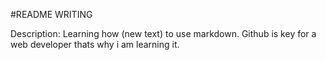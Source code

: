 #README WRITING

Description: Learning how (new text) to use markdown.
Github is key for a web developer thats why i am learning it.
